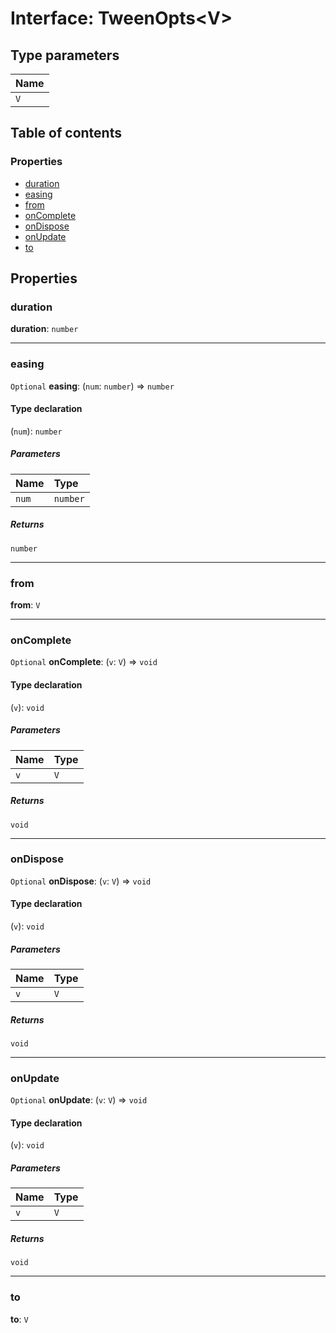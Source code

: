 # Interface: TweenOpts\<V>

## Type parameters

| Name |
| :------ |
| `V` |

## Table of contents

### Properties

* [duration](/en/auto-docs/fixed-layout-editor/interfaces/TweenOpts.md#duration)
* [easing](/en/auto-docs/fixed-layout-editor/interfaces/TweenOpts.md#easing)
* [from](/en/auto-docs/fixed-layout-editor/interfaces/TweenOpts.md#from)
* [onComplete](/en/auto-docs/fixed-layout-editor/interfaces/TweenOpts.md#oncomplete)
* [onDispose](/en/auto-docs/fixed-layout-editor/interfaces/TweenOpts.md#ondispose)
* [onUpdate](/en/auto-docs/fixed-layout-editor/interfaces/TweenOpts.md#onupdate)
* [to](/en/auto-docs/fixed-layout-editor/interfaces/TweenOpts.md#to)

## Properties

### duration

**duration**: `number`

***

### easing

`Optional` **easing**: (`num`: `number`) => `number`

#### Type declaration

(`num`): `number`

##### Parameters

| Name | Type |
| :------ | :------ |
| `num` | `number` |

##### Returns

`number`

***

### from

**from**: `V`

***

### onComplete

`Optional` **onComplete**: (`v`: `V`) => `void`

#### Type declaration

(`v`): `void`

##### Parameters

| Name | Type |
| :------ | :------ |
| `v` | `V` |

##### Returns

`void`

***

### onDispose

`Optional` **onDispose**: (`v`: `V`) => `void`

#### Type declaration

(`v`): `void`

##### Parameters

| Name | Type |
| :------ | :------ |
| `v` | `V` |

##### Returns

`void`

***

### onUpdate

`Optional` **onUpdate**: (`v`: `V`) => `void`

#### Type declaration

(`v`): `void`

##### Parameters

| Name | Type |
| :------ | :------ |
| `v` | `V` |

##### Returns

`void`

***

### to

**to**: `V`
